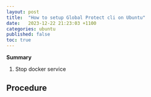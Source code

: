 ```yaml
---
layout: post
title:  "How to setup Global Protect cli on Ubuntu"
date:   2023-12-22 21:23:03 +1100
categories: ubuntu
published: false
toc: true
---
```


**Summary**


1. Stop docker service


## Procedure
